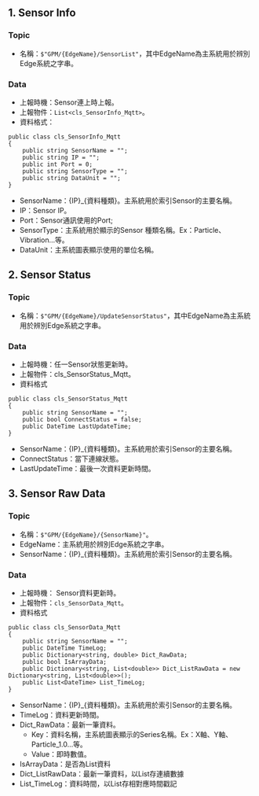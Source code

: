 ## 1. Sensor Info
### Topic
- 名稱：``` $"GPM/{EdgeName}/SensorList" ```，其中EdgeName為主系統用於辨別Edge系統之字串。

### Data
- 上報時機：Sensor連上時上報。
- 上報物件：```List<cls_SensorInfo_Mqtt>```。
- 資料格式：
```
public class cls_SensorInfo_Mqtt
{
    public string SensorName = "";
    public string IP = "";
    public int Port = 0;
    public string SensorType = "";
    public string DataUnit = "";
}
```
- SensorName：{IP}_{資料種類}。主系統用於索引Sensor的主要名稱。
- IP：Sensor IP。
- Port：Sensor通訊使用的Port;
- SensorType：主系統用於顯示的Sensor 種類名稱。Ex：Particle、Vibration…等。
- DataUnit：主系統圖表顯示使用的單位名稱。

## 2. Sensor Status
### Topic
- 名稱：```$"GPM/{EdgeName}/UpdateSensorStatus"```，其中EdgeName為主系統用於辨別Edge系統之字串。

### Data
- 上報時機：任一Sensor狀態更新時。
- 上報物件：cls_SensorStatus_Mqtt。
- 資料格式
```
public class cls_SensorStatus_Mqtt
{
    public string SensorName = "";
    public bool ConnectStatus = false;
    public DateTime LastUpdateTime;
}
```
- SensorName：{IP}_{資料種類}。主系統用於索引Sensor的主要名稱。
- ConnectStatus：當下連線狀態。
- LastUpdateTime：最後一次資料更新時間。

## 3. Sensor Raw Data
### Topic
- 名稱：```$"GPM/{EdgeName}/{SensorName}"```。
- EdgeName：主系統用於辨別Edge系統之字串。
- SensorName：{IP}_{資料種類}。主系統用於索引Sensor的主要名稱。

### Data
- 上報時機： Sensor資料更新時。
- 上報物件：```cls_SensorData_Mqtt```。
- 資料格式
```
public class cls_SensorData_Mqtt
{
    public string SensorName = "";
    public DateTime TimeLog;
    public Dictionary<string, double> Dict_RawData;
    public bool IsArrayData;
    public Dictionary<string, List<double>> Dict_ListRawData = new Dictionary<string, List<double>>();
    public List<DateTime> List_TimeLog;
}
```
- SensorName：{IP}_{資料種類}。主系統用於索引Sensor的主要名稱。
- TimeLog：資料更新時間。
- Dict_RawData：最新一筆資料。
    - Key：資料名稱，主系統圖表顯示的Series名稱。Ex：X軸、Y軸、Particle_1.0…等。
    - Value：即時數值。
- IsArrayData：是否為List資料
- Dict_ListRawData：最新一筆資料，以List存連續數據
- List_TimeLog：資料時間，以List存相對應時間戳記